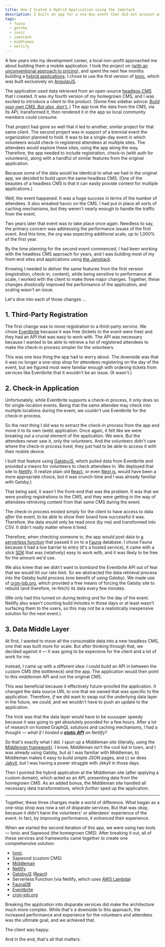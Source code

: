 ```yaml
---
title: How I Scaled a Hybrid Application using the Jamstack
description: I built an app for a one-day event that did not account properly for scale and took a huge performance hit. This is how we overcame that performance struggle using the Jamstack.
tags:
  - fauna
  - gatsby
  - ionic
  - jamstack
  - middleman
  - netlify
---
```


A few years into my development career, a local non-profit approached me about building them a mobile application. I took the project on ([with an unconventional approach to pricing](/blog/alternative-approach-to-limited-budget-projects/)), and spent the next few months building a [hybrid applications](https://getgist.com/difference-between-native-vs-web-vs-hybrid-apps/). I chose to use the first version of [Ionic](https://ionicframework.com/), which was built exclusively on [AngularJS](https://angularjs.org/).

The application used data retrieved from an open-source [headless CMS](/blog/wtf-is-headless-cms/) that I created. It was my fourth version of my homegrown CMS, and I was excited to introduce a client to the product. (Some free sidebar advice: [_Build your own CMS. But also, don't._](/blog/build-cms-dont-build-cms/).) The app took the data from the CMS, via its API, transformed it, then rendered it in the app so local community members could consume.

That project had gone so well that it led to another, similar project for that same client. The second project was in support of a biennial event the organization planned to hold. It was to be a single-day event in which volunteers would check-in registered attendees at multiple sites. The attendees would explore these sites, using the app along the way. Therefore, the app needed to include registration, check-in (with auth for volunteers), along with a handful of similar features from the original application.

Because some of the data would be identical to what we had in the original app, we decided to build upon the same headless CMS. (One of the beauties of a headless CMS is that it can easily provide content for multiple applications.)

Well, the event happened. It was a huge success in terms of the number of attendees. It also wreaked havoc on the CMS. I had put in place all sorts of caching mechanisms, but they weren't nearly enough to handle the traffic from the event.

Two years later that event was to take place once again. Needless to say, the primary concern was addressing the performance issues of the first event. And this time, the org was expecting additional scale, up to 1,000% of the first year.

By the time planning for the second event commenced, I had been working with the headless CMS approach for years, and I was building most of my front-end sites and applications using [the Jamstack](/blog/wtf-is-jamstack/).

Knowing I needed to deliver the same features from the first version (registration, check-in, content), while being sensitive to performance at scale, I worked with the client to make three major changes. Together, these changes _drastically_ improved the performance of the application, and scaling wasn't an issue.

Let's dive into each of those changes ...

## 1. Third-Party Registration

The first change was to move registration to a third-party service. We chose [Eventbrite](https://www.eventbrite.com/) because it was free (tickets to the event were free) and they had an API that was easy to work with. The API was necessary because I wanted to be able to retrieve a list of registered attendees to make the check-in process simpler for the volunteers.

This was one less thing the app had to worry about. The downside was that it was no longer a one-stop shop for attendees registering on the day of the event, but we figured most were familiar enough with ordering tickets from services like Eventbrite that it wouldn't be an issue. (It wasn't.)

## 2. Check-in Application

Unfortunately, while Eventbrite supports a check-in process, it only does so for single-location events. Being that the same attendee may check into multiple locations during the event, we couldn't use Eventbrite for the check-in process.

So the next thing I did was to extract the check-in process from the app and move it to its own (web) application. Once again, it felt like we were breaking out a crucial element of the application. We were. But the attendees never saw it, only the volunteers. And the volunteers didn't care where the check-in process lived, they just had to be able to access it with their mobile device.

I built that feature using [GatsbyJS](https://www.gatsbyjs.org/), which pulled data from Eventbrite and provided a means for volunteers to check attendees in. We deployed that site to [Netlify](https://www.netlify.com/). (I realize plain old [React](https://reactjs.org/), or even [Next.js](https://nextjs.org/), would have been a more appropriate choice, but it was crunch-time and I was already familiar with Gatsby.)

That being said, it wasn't the front-end that was the problem. It was that we were posting registrations to the CMS, and they were getting in the way of attendees retrieving content from that same CMS during the event.

The check-in process existed simply for the client to have access to data _after_ the event, to be able to show their board how successful it was. Therefore, the data would only be read once (by me) and transformed into CSV. It didn't really matter where it lived.

Therefore, when checking someone in, the app would post data to [a serverless function](https://www.pubnub.com/blog/what-is-a-serverless-function/) that passed it on to a [Fauna](https://fauna.com/) database. I chose Fauna because it had a low barrier to entry (it's a hosted service), it came with a slick [SDK](https://en.wikipedia.org/wiki/Software_development_kit) that was (relatively) easy to work with, and it was likely to be free for the amount we'd use.

We also knew that we didn't want to bombard the Eventbrite API out of fear that we would hit our rate limit. So we abstracted the data retrieval process into the Gatsby build process (one benefit of using Gatsby). We made use of [cron-job.org](https://cron-job.org/en/), which provided a free means of forcing the Gatsby site to rebuild (and therefore, re-fetch) its data every few minutes.

(We only had this turned on during testing and for the day of the event. Netlify also wasn't counting build minutes in those days or at least wasn't surfacing them to the users, so this may not be a realistically inexpensive solution for the next event.)

## 3. Data Middle Layer

At first, I wanted to move all the consumable data into a new headless CMS, one that was built more for scale. But after thinking through that, we decided against it — it was going to be expensive for the client and a lot of work for me.

Instead, I came up with a different idea: I could build an API in between the custom CMS (the bottleneck) and the app. The application would then point to this _middleman_ API and not the original CMS.

This was beneficial because it effectively future-proofed the application. It changed the data source URL to one that we owned that was specific to the application. Therefore, _if_ we did want to swap out the underlying data layer in the future, we could, and we wouldn't have to push an update to the application.

The trick was that the data layer would have to be suuuuper speedy because it was going to get absolutely pounded for a few hours. After a lot of research on hosted GraphQL solutions and caching mechanisms, I had a thought — _what if I hosted a [**static API**](/blog/lets-talk-about-static-apis/) on Netlify?_

So that's exactly what I did. I spun up a Middleman site (literally, using the [_Middleman_ framework](https://middlemanapp.com/)). I know, Middleman isn't the cool kid in town, and I was already using Gatsby, but a) I was familiar with Middleman, b) Middleman makes it easy to build simple JSON pages, and c) so does [Jekyll](https://jekyllrb.com/), but I was having a power struggle with Jekyll in those days.

Then I pointed the hybrid application at the Middleman site (after applying a custom domain), which acted as an API, presenting data from the homegrown CMS. As an added bonus, the Middleman site handled all necessary data transformations, which _further_ sped up the application.

---

Together, these three changes made a world of difference. What began as a one-stop shop was now a set of disparate services. But that was okay, because it didn't harm the volunteers' or attendees' experience of the event. In fact, by improving performance, it _enhanced_ their experience.

When we started the second iteration of this app, we were using two tools — Ionic and Sapwood (the homegrown CMS). After breaking it out, all of these services and frameworks came together to create one comprehensive solution:

- [Ionic](https://ionicframework.com/)
- Sapwood (custom CMS)
- [Middleman](https://middlemanapp.com/)
- [Netlify](https://www.netlify.com/)
- [GatsbyJS](https://www.gatsbyjs.org/) ([React](https://reactjs.org/))
- Serverless Function (via Netlify, which uses [AWS Lambda](https://aws.amazon.com/lambda/))
- [FaunaDB](https://fauna.com/)
- [Eventbrite](https://www.eventbrite.com/)
- [cron-job.org](https://cron-job.org/)

Breaking the application into disparate services did make the architecture much more complex. While that's a downside to this approach, the increased performance and experience for the volunteers and attendees was the ultimate goal, and we achieved that.

The client was happy.

And in the end, that's all that matters.
